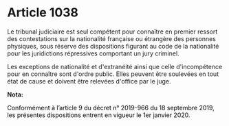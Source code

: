 # Article 1038

Le tribunal judiciaire est seul compétent pour connaître en premier ressort des contestations sur la nationalité française ou
étrangère des personnes physiques, sous réserve des dispositions figurant au code de la nationalité pour les juridictions
répressives comportant un jury criminel.

Les exceptions de nationalité et d'extranéité ainsi que celle d'incompétence pour en connaître sont d'ordre public. Elles
peuvent être soulevées en tout état de cause et doivent être relevées d'office par le juge.

**Nota:**

<font color="black">Conformément à l’article 9 du décret n° 2019-966 du 18 septembre 2019, les présentes dispositions entrent
en vigueur le 1er janvier 2020.</font>

